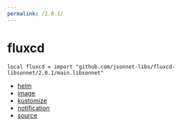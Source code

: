 ```yaml
---
permalink: /2.0.1/
---
```


# fluxcd

```jsonnet
local fluxcd = import "github.com/jsonnet-libs/fluxcd-libsonnet/2.0.1/main.libsonnet"
```



* [helm](helm/index.md)
* [image](image/index.md)
* [kustomize](kustomize/index.md)
* [notification](notification/index.md)
* [source](source/index.md)